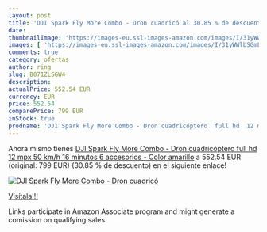 ```yaml
---
layout: post
title: 'DJI Spark Fly More Combo - Dron cuadricó al 30.85 % de descuento'
date: 
thumbnailImage: 'https://images-eu.ssl-images-amazon.com/images/I/31yWWlbSGmL._SL200_.jpg'
images: [ 'https://images-eu.ssl-images-amazon.com/images/I/31yWWlbSGmL._SL200_.jpg' ]
comments: true
category: ofertas
author: ring
slug: B071ZLSGW4
description:
actualPrice: 552.54 EUR
currency: EUR
price: 552.54
comparePrice: 799 EUR
inStock: true
prodname: 'DJI Spark Fly More Combo - Dron cuadricóptero  full hd  12 mpx  50 km/h  16 minutos  6 accesorios - Color amarillo'
---
```


Ahora mismo tienes [DJI Spark Fly More Combo - Dron cuadricóptero  full hd  12 mpx  50 km/h  16 minutos  6 accesorios - Color amarillo](https://www.amazon.es/dp/B071ZLSGW4/?tag=tolees-21) a 552.54 EUR (original: 799 EUR) (30.85 %  de descuento) en el siguiente enlace!

[![DJI Spark Fly More Combo - Dron cuadricó](https://images-eu.ssl-images-amazon.com/images/I/31yWWlbSGmL._SL200_.jpg)](https://www.amazon.es/dp/B071ZLSGW4/?tag=tolees-21)

[Visítala!!!](https://www.amazon.es/dp/B071ZLSGW4/?tag=tolees-21)

Links participate in Amazon Associate program and might generate a comission on qualifying sales

